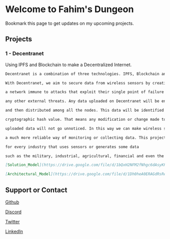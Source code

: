 # Welcome to Fahim's Dungeon

Bookmark this page to get updates on my upcoming projects.

## Projects

### 1 - Decentranet

Using IPFS and Blockchain to make a Decentralized Internet.

```markdown
Decentranet is a combination of three technologies. IPFS, Blockchain and Encryption. 

With Decentranet, we aim to secure data from wireless sensors by creating 

a network immune to attacks that exploit their single point of failure and from 

any other external threats. Any data uploaded on Decentranet will be encrypted 

and then distributed among all the nodes. This data will be identified by its 

cryptographic hash value. That means any modification or change made to the 

uploaded data will not go unnoticed. In this way we can make wireless sensor networks 

a much more reliable way of monitoring or collecting data. This project is beneficial 

for every industry that uses sensors or generates some data 

such as the military, industrial, agricultural, financial and even the medical sector.

[Solution_Model](https://drive.google.com/file/d/1bQxH2NFM2fNhgc6dAsyKPVCNOAEj7ocu/view?usp=sharing)

[Architectural_Model](https://drive.google.com/file/d/1Dh0heA0ERAGdRsReTPb0wW4jUTJcg7GH/view?usp=sharing)
```

## Support or Contact

[Github](https://github.com/fhmshehzad)

[Discord](https://drive.google.com/file/d/1OtPyWSYNsOFHaNZyMQOl2Fw77l3lrjyj/view?usp=sharing)

[Twitter](https://twitter.com/fhm_sh)

[LinkedIn](https://www.linkedin.com/in/fahim-shehzad/)
